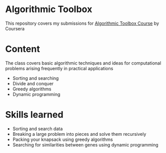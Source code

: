 # Algorithmic Toolbox
This repository covers my submissions for [Algorithmic Toolbox Course](https://www.coursera.org/learn/algorithmic-toolbox/) by Coursera 

# Content
The class covers basic algorithmic techniques and ideas for computational problems arising frequently in practical applications
* Sorting and searching
* Divide and conquer
* Greedy algorithms
* Dynamic programming

# Skills learned
* Sorting and search data
* Breaking a large problem into pieces and solve them recursively
* Packing your knapsack using greedy algorithms
* Searching for similarities between genes using dynamic programming
